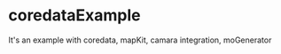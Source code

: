 coredataExample
===============

It's an example with coredata, mapKit, camara integration, moGenerator
